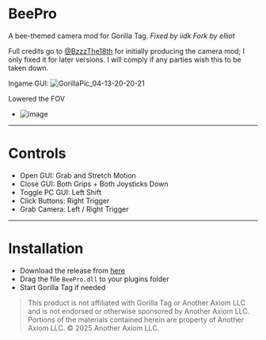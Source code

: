 # BeePro
A bee-themed camera mod for Gorilla Tag.
*Fixed by iidk*
*Fork by elliot*

Full credits go to [@BzzzThe18th](https://github.com/BzzzThe18th) for initially producing the camera mod; I only fixed it for later versions.
I will comply if any parties wish this to be taken down.

Ingame GUI:
![GorillaPic_04-13-20-20-21](https://github.com/user-attachments/assets/27b31a23-cd1a-4264-b4b2-7643f67fa122)

Lowered the FOV
- ![image](https://github.com/user-attachments/assets/4a6062a8-ee6a-4d47-8afa-cd14decd7814)

---

# Controls
- Open GUI: Grab and Stretch Motion
- Close GUI: Both Grips + Both Joysticks Down
- Toggle PC GUI: Left Shift
- Click Buttons: Right Trigger
- Grab Camera: Left / Right Trigger

---

# Installation

- Download the release from [here](https://github.com/iiDk-the-actual/BeePro/releases/latest)
- Drag the file `BeePro.dll` to your plugins folder
- Start Gorilla Tag if needed



> This product is not affiliated with Gorilla Tag or Another Axiom LLC and is not endorsed or otherwise sponsored by Another Axiom LLC. Portions of the materials contained herein are property of Another Axiom LLC. © 2025 Another Axiom LLC.
